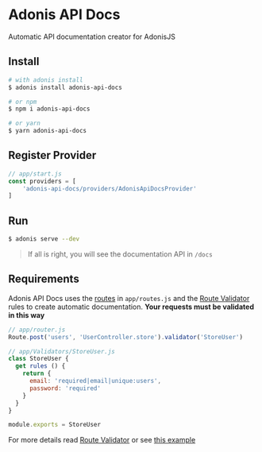 # Adonis API Docs 
Automatic API documentation creator for AdonisJS

## Install 
```bash
# with adonis install
$ adonis install adonis-api-docs

# or npm
$ npm i adonis-api-docs

# or yarn
$ yarn adonis-api-docs
```

## Register Provider 
```js
// app/start.js
const providers = [
    'adonis-api-docs/providers/AdonisApiDocsProvider'
]
```

## Run 
```bash
$ adonis serve --dev
```
> If all is right, you will see the documentation API in `/docs`

## Requirements
Adonis API Docs uses the [routes](https://adonisjs.com/docs/4.1/routing) in `app/routes.js` and the [Route Validator](https://adonisjs.com/docs/4.1/validator#_route_validator) rules to create automatic documentation. **Your requests must be validated in this way**

```js
// app/router.js
Route.post('users', 'UserController.store').validator('StoreUser')
```

```js
// app/Validators/StoreUser.js
class StoreUser {
  get rules () {
    return {
      email: 'required|email|unique:users',
      password: 'required'
    }
  }
}

module.exports = StoreUser
```

For more details read [Route Validator](https://adonisjs.com/docs/4.1/validator#_route_validator) or see [this example]()